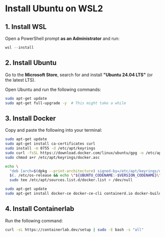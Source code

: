 # Install Ubuntu on WSL2

## 1. Install WSL

Open a PowerShell prompt **as an Administrator** and run:

```powershell
wsl --install
```

## 2. Install Ubuntu

Go to the **Microsoft Store**, search for and install **"Ubuntu 24.04 LTS"** (or the latest LTS).

Open Ubuntu and run the following commands:

```bash
sudo apt-get update
sudo apt-get full-upgrade -y  # This might take a while
```

## 3. Install Docker

Copy and paste the following into your terminal:

```bash
sudo apt-get update
sudo apt-get install ca-certificates curl
sudo install -m 0755 -d /etc/apt/keyrings
sudo curl -fsSL https://download.docker.com/linux/ubuntu/gpg -o /etc/apt/keyrings/docker.asc
sudo chmod a+r /etc/apt/keyrings/docker.asc

echo \
  "deb [arch=$(dpkg --print-architecture) signed-by=/etc/apt/keyrings/docker.asc] https://download.docker.com/linux/ubuntu \
  $(. /etc/os-release && echo \"${UBUNTU_CODENAME:-$VERSION_CODENAME}\") stable" | \
  sudo tee /etc/apt/sources.list.d/docker.list > /dev/null

sudo apt-get update
sudo apt-get install docker-ce docker-ce-cli containerd.io docker-buildx-plugin docker-compose-plugin
```

## 4. Install Containerlab

Run the following command:

```bash
curl -sL https://containerlab.dev/setup | sudo -E bash -s "all"
```
